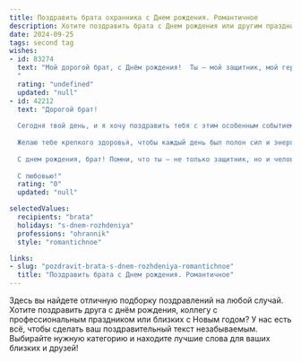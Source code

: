 ```yaml
---
title: Поздравить брата охранника c Днем рождения. Романтичное
description: Хотите поздравить брата c Днем рождения или другим праздником? Наш ИИ создаст незабываемое поздравление, а вы обязательно выделитесь среди других.  
date: 2024-09-25
tags: second tag
wishes:
- id: 83274
  text: "Мой дорогой брат, с Днём рождения!  Ты – мой защитник, мой герой, мой каменная стена, даже будучи охранником,  твоё сердце хранит столько тепла и нежности.  Пусть твоя жизнь будет наполнена солнечным светом,  а каждый день будет таким же прекрасным, как ты сам.  Я люблю тебя и желаю тебе всего самого лучшего – безграничного счастья, крепкого здоровья и любви, которая согревает сильнее, чем любая броня.
  "
  rating: "undefined"
  updated: "null"
- id: 42212
  text: "Дорогой брат!
  
  Сегодня твой день, и я хочу поздравить тебя с этим особенным событием! Ты — наш надежный защитник и опора, как настоящий охранник, который всегда готов прийти на помощь. Твоё сердце наполнено добротой, а руки способны оберегать всех, кто тебе дорог.
  
  Желаю тебе крепкого здоровья, чтобы каждый день был полон сил и энергии. Пусть в твоей жизни будет столько счастья, сколько звезд на небе, а любящие сердца всегда окружают тебя.
  
  С днем рождения, брат! Помни, что ты — не только защитник, но и человек с большим, добрым сердцем. Пусть каждый твой день будет наполнен радостью, а мечты сбываются, ведь ты этого абсолютно достоин!
  
  С любовью!"
  rating: "0"
  updated: "null"

selectedValues:
  recipients: "brata"
  holidays: "s-dnem-rozhdeniya"
  professions: "ohrannik"
  style: "romantichnoe"

links:
- slug: "pozdravit-brata-s-dnem-rozhdeniya-romantichnoe"
  title: "Поздравить брата c Днем рождения. Романтичное"
---
```


Здесь вы найдете отличную подборку поздравлений на любой случай. 
Хотите поздравить друга с днём рождения, коллегу с профессиональным праздником или близких с Новым годом? У нас есть всё, чтобы сделать ваш поздравительный текст незабываемым. Выбирайте нужную категорию и находите лучшие слова для ваших близких и друзей!
